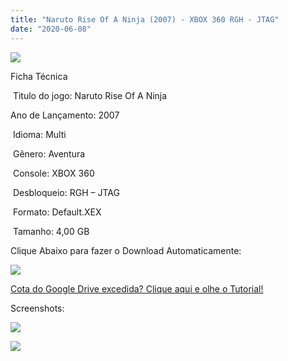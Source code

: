 ```yaml
---
title: "Naruto Rise Of A Ninja (2007) - XBOX 360 RGH - JTAG"
date: "2020-06-08"
---
```


![](https://1.bp.blogspot.com/-Q79xlk98q7c/Xt5w6matsZI/AAAAAAAALL4/f2ZKeY2xn1c1_e89OWX8T9rI3DosA_LjgCK4BGAsYHg/s320/naruto-rise-of-a-ninja-xbox-360-usado-D_NQ_NP_766089-MLB28304617954_102018-F.jpg)

Ficha Técnica

 Titulo do jogo: Naruto Rise Of A Ninja

Ano de Lançamento: 2007

 Idioma: Multi

 Gênero: Aventura

 Console: XBOX 360

 Desbloqueio: RGH – JTAG

 Formato: Default.XEX

 Tamanho: 4,00 GB

Clique Abaixo para fazer o Download Automaticamente:

[![](https://1.bp.blogspot.com/-4SUqXRoRWc0/XtsW72LDzrI/AAAAAAAAKHM/qo1oDro7CI03qjIvaVCl6yKZ3v_F_JvBwCK4BGAsYHg/APRENDA-Recupdsdasdasdaerado.png)](https://zee.gl/Mxg4Ek)

[Cota do Google Drive excedida? Clique aqui e olhe o Tutorial!](https://ultragames-torrents.blogspot.com/2020/06/burlar-cota-do-google-drive.html) 

Screenshots:

[![](https://1.bp.blogspot.com/-Mz3NyBA3Z_8/Xt5w5MQtBbI/AAAAAAAALL0/ocyhzDYucig8UJhvVafuWz-m70Ce-l2NwCK4BGAsYHg/w400-h225/834882-932520_20071030_002.jpg)](https://1.bp.blogspot.com/-Mz3NyBA3Z_8/Xt5w5MQtBbI/AAAAAAAALL0/ocyhzDYucig8UJhvVafuWz-m70Ce-l2NwCK4BGAsYHg/s1280/834882-932520_20071030_002.jpg)

[![](https://1.bp.blogspot.com/-_dNg7AlQ6Lw/Xt5w4X8mkPI/AAAAAAAALLw/_WneAwS-4-wmv5pdKpLWC0W2d4zQQkiiwCK4BGAsYHg/w400-h225/51{40dcdfd0a3f176073d713beaee4fcd56db243ec708877a2e730ba987ecd6f1ab}252BBPNMql1L._AC_.jpg)](https://1.bp.blogspot.com/-_dNg7AlQ6Lw/Xt5w4X8mkPI/AAAAAAAALLw/_WneAwS-4-wmv5pdKpLWC0W2d4zQQkiiwCK4BGAsYHg/s500/51{40dcdfd0a3f176073d713beaee4fcd56db243ec708877a2e730ba987ecd6f1ab}252BBPNMql1L._AC_.jpg)
